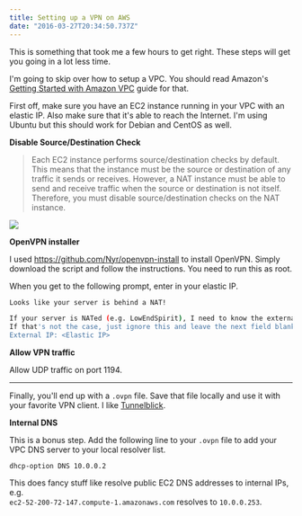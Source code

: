 ```yaml
---
title: Setting up a VPN on AWS
date: "2016-03-27T20:34:50.737Z"
---
```


This is something that took me a few hours to get right. These steps will get you going in a lot
less time.

I'm going to skip over how to setup a VPC. You should read Amazon's [Getting Started with Amazon
VPC](https://docs.aws.amazon.com/AmazonVPC/latest/GettingStartedGuide/GetStarted.html) guide for
that.

First off, make sure you have an EC2 instance running in your VPC with an elastic IP. Also make sure
that it's able to reach the Internet. I'm using Ubuntu but this should work for Debian and CentOS as
well.

**Disable Source/Destination Check**

> Each EC2 instance performs source/destination checks by default.
> This means that the instance must be the source or destination of any traffic it sends or
> receives.
> However, a NAT instance must be able to send and receive traffic when the source or destination is
> not itself. Therefore, you must disable source/destination checks on the NAT instance.

![](/img/2016/03/src-dst.png)

**OpenVPN installer**

I used https://github.com/Nyr/openvpn-install to install OpenVPN. Simply download the script and
follow the instructions. You need to run this as root.

When you get to the following prompt, enter in your elastic IP.

```sh
Looks like your server is behind a NAT!

If your server is NATed (e.g. LowEndSpirit), I need to know the external IP
If that's not the case, just ignore this and leave the next field blank
External IP: <Elastic IP>
```

**Allow VPN traffic**

Allow UDP traffic on port 1194.

---

Finally, you'll end up with a `.ovpn` file. Save that file locally and use it with your favorite VPN
client. I like [Tunnelblick](https://tunnelblick.net/).

**Internal DNS**

This is a bonus step. Add the following line to your `.ovpn` file to add your VPC DNS server to your
local resolver list.

```
dhcp-option DNS 10.0.0.2
```

This does fancy stuff like resolve public EC2 DNS addresses to internal IPs, e.g.  
`ec2-52-200-72-147.compute-1.amazonaws.com` resolves to `10.0.0.253`.

